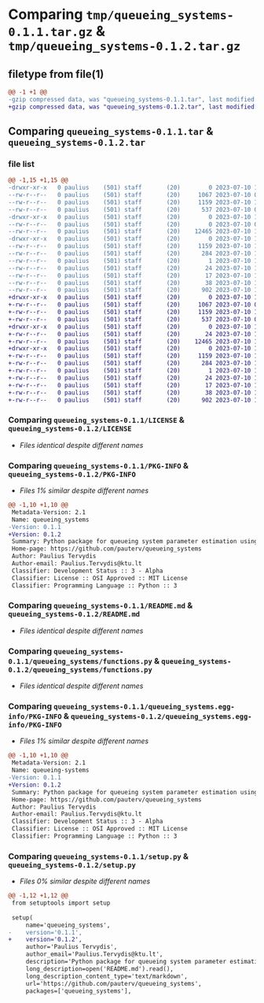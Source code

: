 # Comparing `tmp/queueing_systems-0.1.1.tar.gz` & `tmp/queueing_systems-0.1.2.tar.gz`

## filetype from file(1)

```diff
@@ -1 +1 @@
-gzip compressed data, was "queueing_systems-0.1.1.tar", last modified: Mon Jul 10 19:26:37 2023, max compression
+gzip compressed data, was "queueing_systems-0.1.2.tar", last modified: Mon Jul 10 19:56:05 2023, max compression
```

## Comparing `queueing_systems-0.1.1.tar` & `queueing_systems-0.1.2.tar`

### file list

```diff
@@ -1,15 +1,15 @@
-drwxr-xr-x   0 paulius    (501) staff       (20)        0 2023-07-10 19:26:36.000000 queueing_systems-0.1.1/
--rw-r--r--   0 paulius    (501) staff       (20)     1067 2023-07-10 00:45:03.000000 queueing_systems-0.1.1/LICENSE
--rw-r--r--   0 paulius    (501) staff       (20)     1159 2023-07-10 19:26:37.000000 queueing_systems-0.1.1/PKG-INFO
--rw-r--r--   0 paulius    (501) staff       (20)      537 2023-07-10 01:30:32.000000 queueing_systems-0.1.1/README.md
-drwxr-xr-x   0 paulius    (501) staff       (20)        0 2023-07-10 19:26:36.000000 queueing_systems-0.1.1/queueing_systems/
--rw-r--r--   0 paulius    (501) staff       (20)        0 2023-07-10 00:34:09.000000 queueing_systems-0.1.1/queueing_systems/__init__.py
--rw-r--r--   0 paulius    (501) staff       (20)    12465 2023-07-10 15:25:12.000000 queueing_systems-0.1.1/queueing_systems/functions.py
-drwxr-xr-x   0 paulius    (501) staff       (20)        0 2023-07-10 19:26:36.000000 queueing_systems-0.1.1/queueing_systems.egg-info/
--rw-r--r--   0 paulius    (501) staff       (20)     1159 2023-07-10 19:26:36.000000 queueing_systems-0.1.1/queueing_systems.egg-info/PKG-INFO
--rw-r--r--   0 paulius    (501) staff       (20)      284 2023-07-10 19:26:36.000000 queueing_systems-0.1.1/queueing_systems.egg-info/SOURCES.txt
--rw-r--r--   0 paulius    (501) staff       (20)        1 2023-07-10 19:26:36.000000 queueing_systems-0.1.1/queueing_systems.egg-info/dependency_links.txt
--rw-r--r--   0 paulius    (501) staff       (20)       24 2023-07-10 19:26:36.000000 queueing_systems-0.1.1/queueing_systems.egg-info/requires.txt
--rw-r--r--   0 paulius    (501) staff       (20)       17 2023-07-10 19:26:36.000000 queueing_systems-0.1.1/queueing_systems.egg-info/top_level.txt
--rw-r--r--   0 paulius    (501) staff       (20)       38 2023-07-10 19:26:37.000000 queueing_systems-0.1.1/setup.cfg
--rw-r--r--   0 paulius    (501) staff       (20)      902 2023-07-10 19:26:27.000000 queueing_systems-0.1.1/setup.py
+drwxr-xr-x   0 paulius    (501) staff       (20)        0 2023-07-10 19:56:04.000000 queueing_systems-0.1.2/
+-rw-r--r--   0 paulius    (501) staff       (20)     1067 2023-07-10 00:45:03.000000 queueing_systems-0.1.2/LICENSE
+-rw-r--r--   0 paulius    (501) staff       (20)     1159 2023-07-10 19:56:05.000000 queueing_systems-0.1.2/PKG-INFO
+-rw-r--r--   0 paulius    (501) staff       (20)      537 2023-07-10 01:30:32.000000 queueing_systems-0.1.2/README.md
+drwxr-xr-x   0 paulius    (501) staff       (20)        0 2023-07-10 19:56:04.000000 queueing_systems-0.1.2/queueing_systems/
+-rw-r--r--   0 paulius    (501) staff       (20)       24 2023-07-10 19:51:04.000000 queueing_systems-0.1.2/queueing_systems/__init__.py
+-rw-r--r--   0 paulius    (501) staff       (20)    12465 2023-07-10 15:25:12.000000 queueing_systems-0.1.2/queueing_systems/functions.py
+drwxr-xr-x   0 paulius    (501) staff       (20)        0 2023-07-10 19:56:04.000000 queueing_systems-0.1.2/queueing_systems.egg-info/
+-rw-r--r--   0 paulius    (501) staff       (20)     1159 2023-07-10 19:56:04.000000 queueing_systems-0.1.2/queueing_systems.egg-info/PKG-INFO
+-rw-r--r--   0 paulius    (501) staff       (20)      284 2023-07-10 19:56:04.000000 queueing_systems-0.1.2/queueing_systems.egg-info/SOURCES.txt
+-rw-r--r--   0 paulius    (501) staff       (20)        1 2023-07-10 19:56:04.000000 queueing_systems-0.1.2/queueing_systems.egg-info/dependency_links.txt
+-rw-r--r--   0 paulius    (501) staff       (20)       24 2023-07-10 19:56:04.000000 queueing_systems-0.1.2/queueing_systems.egg-info/requires.txt
+-rw-r--r--   0 paulius    (501) staff       (20)       17 2023-07-10 19:56:04.000000 queueing_systems-0.1.2/queueing_systems.egg-info/top_level.txt
+-rw-r--r--   0 paulius    (501) staff       (20)       38 2023-07-10 19:56:05.000000 queueing_systems-0.1.2/setup.cfg
+-rw-r--r--   0 paulius    (501) staff       (20)      902 2023-07-10 19:45:11.000000 queueing_systems-0.1.2/setup.py
```

### Comparing `queueing_systems-0.1.1/LICENSE` & `queueing_systems-0.1.2/LICENSE`

 * *Files identical despite different names*

### Comparing `queueing_systems-0.1.1/PKG-INFO` & `queueing_systems-0.1.2/PKG-INFO`

 * *Files 1% similar despite different names*

```diff
@@ -1,10 +1,10 @@
 Metadata-Version: 2.1
 Name: queueing_systems
-Version: 0.1.1
+Version: 0.1.2
 Summary: Python package for queueing system parameter estimation using queueing theory
 Home-page: https://github.com/pauterv/queueing_systems
 Author: Paulius Tervydis
 Author-email: Paulius.Tervydis@ktu.lt
 Classifier: Development Status :: 3 - Alpha
 Classifier: License :: OSI Approved :: MIT License
 Classifier: Programming Language :: Python :: 3
```

### Comparing `queueing_systems-0.1.1/README.md` & `queueing_systems-0.1.2/README.md`

 * *Files identical despite different names*

### Comparing `queueing_systems-0.1.1/queueing_systems/functions.py` & `queueing_systems-0.1.2/queueing_systems/functions.py`

 * *Files identical despite different names*

### Comparing `queueing_systems-0.1.1/queueing_systems.egg-info/PKG-INFO` & `queueing_systems-0.1.2/queueing_systems.egg-info/PKG-INFO`

 * *Files 1% similar despite different names*

```diff
@@ -1,10 +1,10 @@
 Metadata-Version: 2.1
 Name: queueing-systems
-Version: 0.1.1
+Version: 0.1.2
 Summary: Python package for queueing system parameter estimation using queueing theory
 Home-page: https://github.com/pauterv/queueing_systems
 Author: Paulius Tervydis
 Author-email: Paulius.Tervydis@ktu.lt
 Classifier: Development Status :: 3 - Alpha
 Classifier: License :: OSI Approved :: MIT License
 Classifier: Programming Language :: Python :: 3
```

### Comparing `queueing_systems-0.1.1/setup.py` & `queueing_systems-0.1.2/setup.py`

 * *Files 0% similar despite different names*

```diff
@@ -1,12 +1,12 @@
 from setuptools import setup
 
 setup(
     name='queueing_systems',
-    version='0.1.1',
+    version='0.1.2',
     author='Paulius Tervydis',
     author_email='Paulius.Tervydis@ktu.lt',
     description='Python package for queueing system parameter estimation using queueing theory',
     long_description=open('README.md').read(),
     long_description_content_type='text/markdown',
     url='https://github.com/pauterv/queueing_systems',
     packages=['queueing_systems'],
```

